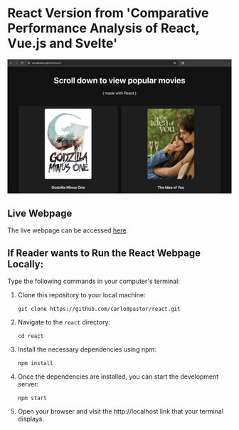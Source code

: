 # React Version from 'Comparative Performance Analysis of React, Vue.js and Svelte'

![React website screenshot](./screenshot.png)

## Live Webpage

The live webpage can be accessed [here](https://carlo8pastor.github.io/react/).

## If Reader wants to Run the React Webpage Locally:

Type the following commands in your computer's terminal:

1. Clone this repository to your local machine:

    ```
    git clone https://github.com/carlo8pastor/react.git
    ```

2. Navigate to the `react` directory:

    ```
    cd react
    ```

3. Install the necessary dependencies using npm:

    ```
    npm install
    ```

4. Once the dependencies are installed, you can start the development server:

    ```
    npm start
    ```

5. Open your browser and visit the http://localhost link that your terminal displays.

